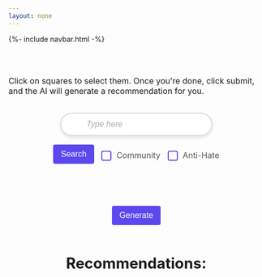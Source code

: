 ```yaml
---
layout: none
---
```


{%- include navbar.html -%}

<html lang="en">
<head>
    <meta charset="UTF-8">
    <meta name="viewport" content="width=device-width, initial-scale=1.0">
    <title>Document</title>
</head>
<br><br>
<body>
    <p class="instructions" >Click on squares to select them. Once you're done, click submit, and the AI will generate a recommendation for you.</p>
    <br>
    <div class="search-wrapper">
        <div id="search">
            <input class="searchbar" id="searchbar" type="text" placeholder="Type here" >
        </div>
    </div>
    <br>
    <div class="filters" id="filters">
        <button class="searchbutton" id="search_button">Search</button>
        <div class="filter-item">
            <input class="box_pos" type="checkbox" id="community" name="community" value="Community">
            <label for="community">Community</label>
        </div>
        <div class="filter-item">
            <input class="box_pos" type="checkbox" id="antiHate" name="antiHate" value="Anti-Hate">
            <label for="antiHate">Anti-Hate</label>
        </div>
    </div>
    <br><br>
    <div id="result" class="container objects">
    </div>
    <br><br>
    <button id="ai" onclick="pythonAI()">Generate</button>
    <br>
    <div id="generated">
        <h3>Recommendations: </h3>
    </div>
</body>
</html>

<style>
    .instructions {
        display: flex;
        font-size: 16px;
        justify-content: center;
    }
    #generated {
        text-align: center;
        font-size: 25px;
        font-weight: bold;
    }
    #ai {
        padding: 10px 15px;
        margin-bottom: 15px;
        background-color: #5c48ee;
        color: white;
        border: none;
        border-radius: 4px;
        font-size: 16px;
        cursor: pointer;
        margin:0 auto;
        transition: all 0.3s ease;
        display:block;
    }
    #ai:hover {
        background-color: #5016a1
    }
    
    .search-wrapper {
        position: relative;
    }

    .search-wrapper input {
        padding-left: 50px;
    }

    .searchbar {
        width: 300px;
        padding: 12px 15px;
        border: 2px solid #ddd;
        border-radius: 30px;
        font-size: 16px;
        outline: none;
        transition: all 0.3s ease;
        box-shadow: 0 4px 6px rgba(0, 0, 0, 0.1); 
    }

    .searchbar::placeholder {
        color: #aaa;
        font-style: italic;
    }

    .searchbar:focus {
        border-color: #5c48ee;
        box-shadow: 0 6px 8px rgba(0, 0, 0, 0.15);
    }

    .square {
        width: 350px;
        height: 350px;
        border-radius: 10px;
        padding:5px;
        display: flex;
        justify-content: center;
        border-color: black;
        border-style: solid;
        background-color: #CBC5EA;
        font-size: 20px;
        text-align: center;
        vertical-align: middle;
        padding: 34px 10px 10px 10px;
        flex-direction: column;
        transition: background-color 0.3s ease, transform 0.2s ease;  
    }

    .clicked {
        background-color: purple;
    }

    .container {
        display:flex;
        align-items: center;
        justify-content: space-evenly;
        flex-wrap: wrap;
        row-gap: 35px;  
        margin-left: 20px;
        margin-right: 20px;
    }

    #search {
        display:flex;
        justify-content: center;
    }

    .searchbutton {
        padding: 10px 15px;
        margin-bottom: 15px;
        background-color: #5c48ee;
        color: white;
        border: none;
        border-radius: 4px;
        font-size: 16px;
        cursor: pointer;
    }

    .searchbutton:hover {
        background-color: #CBC5EA;
    }

    .filters {
        display: flex;
        justify-content: center;
        gap: 10px;
        margin: 0 auto;
    }

    .filter-item {
        display: flex;
        align-items: center;
    }

    .box_pos {
        margin-top: -6px;
    }

    .filters input[type="checkbox"] {
        appearance: none;
        width: 20px;
        height: 20px;
        border: 2px solid #5c48ee;
        border-radius: 4px;
        margin-right: 10px;
        position: relative;
        cursor: pointer;
    }

    .filters input[type="checkbox"]:checked::before {
        content: '✔';
        color: white;
        font-size: 16px;
        position: relative;
        left: 3px;
        top: -1px;
    }

    .filters input[type="checkbox"]:checked {
        background-color: #5c48ee;
        border-color: #5c48ee;
    }

    .filters label {
        font-size: 16px;
        color: #555;
        cursor: pointer;
        margin-bottom: 10px;
        display: flex;
        align-items: center;
    }

    .org_button {
        display: block; 
        width: 65%; 
        height: 15%;
        background-color: #6a5acd;  
        color: white;
        border: none;
        border-radius: 10px;
        font-size: 16px;
        text-align: center;  
        cursor: pointer;
        vertical-align: middle;
        margin-left: 50px;
        margin-top: 15px;
        transition: background-color 0.3s ease, transform 0.2s ease;  
    }

    .org_button:hover {
        background-color: #5c48ee;  
        transform: scale(1.05);  
    }

</style>

<script>

    let form = document.querySelector("#searchbar")
    form.addEventListener("keyup", search)
    function search() {
        let input = form.value.toUpperCase();
        console.log(input);
        let squares = document.getElementsByClassName("square");
        for(square of squares) {
            let topic = square.textContent.toUpperCase();
            if(topic.indexOf(input) > -1) {
                square.style.display = "";
            }
            else {
                square.style.display = "none";
            }
        }
    }

    let dataArray;
    let aiArray = [];

    function parseCSV(csvString) {
        const rows = csvString.trim().split('\n');
        return rows.map(row => row.split(','));
    }

    fetch("http://10.207.73.150:8080/api/divhacks/get")
        .then(response => {
            if (!response.ok) {
                throw new Error('Network response was not ok');
            }
            return response.json();
        })
        .then(data => {
            dataArray = data;
            console.log(dataArray);
            console.log("data set to all_groups");
             
            for(let i = 1; i < dataArray.length; i++) {
                let label = dataArray[i]["label"];
                let container = document.querySelector(".container");
                let card = document.createElement("div");
                card.classList.add("square");

                // Create and append a paragraph for text content
                let textNode = document.createElement("p");
                textNode.textContent = dataArray[i]["label"];
                card.appendChild(textNode); // Append the text node first

                // Create and configure the button
                let b = document.createElement("button");
                b.textContent = 'Website';
                b.classList.add("org_button"); // Ensure the class is added to style the button
                let url = dataArray[i][21];
                b.addEventListener('click', function() {
                    window.location.href = url; // Add click event to navigate
                });

                card.appendChild(b); // Then append the button
                container.appendChild(card); // Append the card to the container
            }
            addSquareClickListeners();
        })
        .catch(error => {
            console.error('Error fetching the file:', error);
        });
    
    function addSquareClickListeners() {
        const squares = document.querySelectorAll('.square');
        squares.forEach(square => {
            square.addEventListener('click', () => {
                square.classList.toggle("clicked")
                if(!aiArray.includes(square.textContent)) {
                    aiArray.push(square.textContent);
                }
                else {
                    index = aiArray.indexOf(square.textContent);
                    aiArray.splice(index, 1);
                }
                console.log(aiArray);
            });
        });
    }
    function pythonAI() {
    fetch('http://10.207.73.150:8080/api/python/run-python', {
        method: 'POST',
        headers: {
            'Content-Type': 'application/json',
        },
        body: JSON.stringify(aiArray), // Convert aiArray to JSON string
    })
    .then(response => response.text())
    .then(data => {
        let generated = document.querySelector("#generated");
        let actual = JSON.parse(data.replace(/'/g, '"'));
        for(val of actual) {
            let para = document.createElement("p");
            para.innerText = val;
            generated.appendChild(para);
        }
    })
    .catch(error => console.error('Error:', error));
}

    const btnSearch = document.getElementById("search_button");
    const resultContainer = document.getElementById("result");
    const comm_filter = document.getElementById("community");
    const antiHate_filter = document.getElementById("antiHate");

    btnSearch.addEventListener('click', (event) => {
          console.log("Search Clicked!");
          clearCards();
          const values = [];

          var community_value = comm_filter.value;
          var antiHate_value = antiHate_filter.value; 
          
          if (document.getElementById('community').checked) {
            console.log("community is checked");
            values.push(community_value);
          } else {
            console.log("didn't check community");
          }

          if (document.getElementById('antiHate').checked) {
            console.log("antiHate is checked");
            values.push(antiHate_value);
          } else {
            console.log("didn't check antiHate");
          }
          
          console.log(values);
          var group_list = getFilterResults(values); 

          if (group_list.length === 0) {
            alert('No Groups Found')
            return
          }

          console.log("Filtered groups retrieved!");
          console.log(group_list);
          console.log("Creating cards!");
          console.log(values);

          for (const group of group_list) {
            console.log(group);

            let container = document.querySelector(".container");
            let card = document.createElement("div");
            card.classList.add("square");

            // Create and append a paragraph for text content
            let textNode = document.createElement("p");
            textNode.textContent = group["label"];
            card.appendChild(textNode); // Append the text node first

            // Create and configure the button
            let b = document.createElement("button");
            b.textContent = 'Website';
            b.classList.add("org_button"); // Ensure the class is added to style the button
            let url = group["url"];
            b.addEventListener('click', function() {
                window.location.href = url; // Add click event to navigate
            });
            card.appendChild(b); // Then append the button

            container.appendChild(card);
          }

    });

    function getFilterResults(types) {
        var result = [];
        console.log(types);
        for (const group of dataArray){
              console.log(group);
              console.log("group type is: " + group["typeoforg"])
            for (type of types){
                if (group["typeoforg"] === type)
                    {
                    result.push(group);
                }
            }
        }

        if (result.length === 0) {
            console.log('No Groups Found');
        }

        else {
            console.log(result.length + 'Groups Found');
        }

        return result;
    }

    function clearCards() {
        var tableRows = resultContainer.getElementsByTagName('div');
        var rowCount = tableRows.length;

        for (var x=rowCount-1; x>=0; x--) {
            resultContainer.removeChild(tableRows[x]);
        }
    }
</script>
